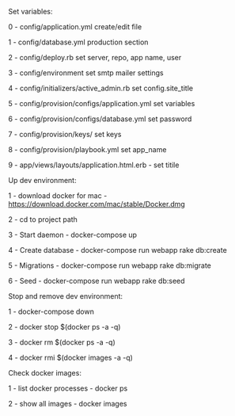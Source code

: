 Set variables:

0 - config/application.yml create/edit file

1 - config/database.yml production section

2 - config/deploy.rb set server, repo, app name, user

3 - config/environment set smtp mailer settings

4 - config/initializers/active_admin.rb set config.site_title

5 - config/provision/configs/application.yml set variables

6 - config/provision/configs/database.yml set password

7 - config/provision/keys/ set keys

8 - config/provision/playbook.yml set app_name

9 - app/views/layouts/application.html.erb - set titile


Up dev environment:

1  - download docker for mac - https://download.docker.com/mac/stable/Docker.dmg

2 - cd to project path

3 - Start daemon - docker-compose up

4 - Create database - docker-compose run webapp rake db:create

5 - Migrations - docker-compose run webapp rake db:migrate

6 - Seed - docker-compose run webapp rake db:seed


Stop and remove dev environment:

1 - docker-compose down

2 - docker stop $(docker ps -a -q)

3 - docker rm $(docker ps -a -q)

4 - docker rmi $(docker images -a -q)


Check docker images:

1 - list docker processes - docker ps

2 - show all images - docker images
